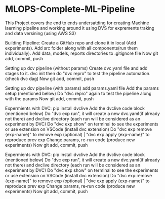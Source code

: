 # MLOPS-Complete-ML-Pipeline
This Project covers the end to ends undersatding for creating Machine laerning pipeline and working around it using DVS for exprements traking and data versining (using AWS S3)

Building Pipeline:
Create a GitHub repo and clone it in local (Add experiments).
Add src folder along with all components(run them individually).
Add data, models, reports directories to .gitignore file
Now git add, commit, push

Setting up dcv pipeline (without params)
Create dvc.yaml file and add stages to it.
dvc init then do "dvc repro" to test the pipeline automation. (check dvc dag)
Now git add, commit, push

Setting up dcv pipeline (with params)
add params.yaml file
Add the params setup (mentioned below)
Do "dvc repro" again to test the pipeline along with the params
Now git add, commit, push

Expermients with DVC:
pip install dvclive
Add the dvclive code block (mentioned below)
Do "dvc exp run", it will create a new dvc.yaml(if already not there) and dvclive directory (each run will be considered as an experiment by DVC)
Do "dvc exp show" on terminal to see the experiments or use extension on VSCode (install dvc extension)
Do "dvc exp remove {exp-name}" to remove exp (optional) | "dvc exp apply {exp-name}" to reproduce prev exp
Change params, re-run code (produce new experiments)
Now git add, commit, push

Expermients with DVC:
pip install dvclive
Add the dvclive code block (mentioned below)
Do "dvc exp run", it will create a new dvc.yaml(if already not there) and dvclive directory (each run will be considered as an experiment by DVC)
Do "dvc exp show" on terminal to see the experiments or use extension on VSCode (install dvc extension)
Do "dvc exp remove {exp-name}" to remove exp (optional) | "dvc exp apply {exp-name}" to reproduce prev exp
Change params, re-run code (produce new experiments)
Now git add, commit, push
